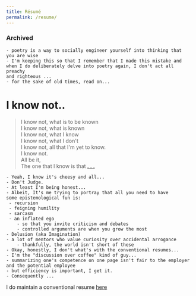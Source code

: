 ```yaml
---
title: Résumé
permalink: /resume/
---
```


### Archived

	- poetry is a way to socially engineer yourself into thinking that
	you are wise
	- I'm keeping this so that I remember that I made this mistake and
	when I do deliberately delve into poetry again, I don't act all preachy
	and righteous ...
	- for the sake of old times, read on...

# I know not..

> I know not, what is to be known  
> I know not, what is known  
> I know not, what I know  
> I know not, what I don't  
> I know not, all that I'm yet to know.  
> I know not.  
> All be it,  
> The one that I know is that [. . .](https://rajpatil.dev/19-22_archive/resume/#-i-know-not)  

	- Yeah, I know it's cheesy and all...
	- Don't Judge.
	- At least I'm being honest...
	- Albeit, It's me trying to portray that all you need to have
	some epistemological fun is:
	 - recursion
	 - feigning humility
	 - sarcasm
	 - an inflated ego
	 	- so that you invite criticism and debates
		- controlled arguments are when you grow the most
	- Delusion (aka Imagination)
	- a lot of mentors who value curiosity over accidental arrogance
		- thankfully, the world isn't short of these
	- Okay, honestly, I don't what's with the conventional resumes...
	- I'm the "discussion over coffee" kind of guy...
	- summarizing one's competence on one page isn't fair to the employer
	and the potential employee
	- but efficiency is important, I get it.
	- Consequently ...

I do maintain a conventional resume [here](https://rajpatil.dev/resume)

